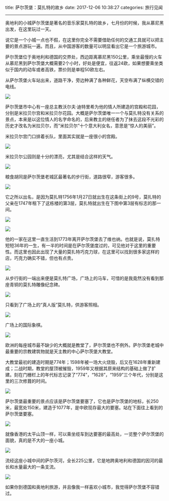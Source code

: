 title: 萨尔茨堡：莫扎特的故乡
date: 2017-12-06 10:38:27
categories: 旅行见闻


---

奥地利的小城萨尔茨堡是著名的音乐家莫扎特的故乡，七月份的时候，我从慕尼黑出发，在这里玩过一天。

<!--more-->

说它是一个小城一点也不假，在这里你完全不需要借助任何的交通工具就可以把主要的景点游玩一遍。而且，从中国游客的数量可以明显看出它是一个旅游城市。

萨尔茨堡位于奥地利和德国的交界处，西边距离慕尼黑150公里，乘坐最慢的火车从慕尼黑到萨尔茨堡大概需要2个小时，好处是便宜，往返24欧，如果想要乘坐类似于国内的动车或者高铁，票价则是单程50欧左右。

从萨尔茨堡火车站出来，道路干净，旁边种满了各种鲜花，天空布满了纵横交错的电线。

![](http://wx1.sinaimg.cn/mw690/aeba7ac3gy1fm7bezyi5vj23402c0kjm.jpg)

萨尔茨堡市中心有一座总主教沃尔夫·迪特里希为他的情人所建造的宫殿和花园，分别是米拉贝尔宫和米拉贝尔花园。大概是萨尔茨堡唯一一个与莫扎特没有关系的景点，本来是以这位情人的名字命名的，后来教主的继任者为了抹去这段不光彩的历史才改名为米拉贝尔，而“米拉贝尔”十个意大利女名，意思是“惊人的美丽”。

米拉贝尔宫门口排着长队，里面其实就是一座很小的宫殿。

![](http://wx1.sinaimg.cn/mw690/aeba7ac3gy1fm7beas5hej23402c0b2b.jpg)

米拉贝尔公园则是十分的漂亮，尤其是结合这样的天气。

![](http://wx4.sinaimg.cn/mw690/aeba7ac3gy1fm7beoofmwj23402c07wj.jpg)

粮食胡同是萨尔茨堡老城区最著名的步行街，道路很窄，游客很多。

![](http://wx3.sinaimg.cn/mw690/aeba7ac3gy1fm7bfxm9xsj22c0340e83.jpg)

它之所以出名，是因为莫扎特1756年1月27日就出生在这条街上的9号，莫扎特的父亲在1747年租下了这栋楼的第3层，莫扎特就出生在下图中第3层有标志的那一间。

![](http://wx2.sinaimg.cn/mw690/aeba7ac3gy1fm7bgo75xlj22c0340b2a.jpg)

![](http://wx3.sinaimg.cn/mw690/aeba7ac3gy1fm7bd38zpzj22c03401kz.jpg)

他的一家在这里一直生活到1773年离开萨尔茨堡去了维也纳。也就是说，莫扎特短短36年的一生，有一半的时间是在萨尔茨堡度过的，可见他对于这里的重要性。而这里也因此出现了大量的莫扎特巧克力球，在这里可以找到很多家这样的店，巧克力确实不错，但也有点贵。

![](http://wx1.sinaimg.cn/mw690/aeba7ac3gy1fm7bhnltjoj22c03407wj.jpg)


从步行街的一端出来便是莫扎特广场，广场上的马车，可惜的是我竟然没有看到那座青铜的莫扎特雕像纪念碑。

![](http://wx1.sinaimg.cn/mw690/aeba7ac3gy1fm7d4111e1j23402c0e83.jpg)

只看到了广场上的“真人版”莫扎特，供游客照相。

![](http://wx2.sinaimg.cn/mw690/aeba7ac3gy1fm7d4eniggj22c0340npd.jpg)

广场上的国际象棋。

![](http://wx4.sinaimg.cn/mw690/aeba7ac3gy1fm7bbtqxouj23402c0qv7.jpg)

欧洲的每座城市最不缺少的大概就是教堂了，萨尔茨堡也不例外。萨尔茨堡老城中最重要的宗教建筑物就是天主教的中心萨尔茨堡大教堂。

大教堂最初的建造时期是774年；1598年被一场大火烧毁，后又在1628年重新建成；二战时期，教堂的屋顶被摧毁，1959年又根据其原来结构的基础上做了扩建。刻在门栅栏上的年代标志记录了“774”，“1628”，“1959”三个年代，分别是这里的三次修葺的时间。

![](http://wx1.sinaimg.cn/mw690/aeba7ac3ly1fm7bjseb8cj23402c0u0y.jpg)

萨尔茨堡最重要的景点应该是萨尔茨堡要塞了，它也是萨尔茨堡的地标，长250米，最宽处150米，建造于1077年，是中欧现存最大的要塞。站在下面往上看到的萨尔茨堡要塞。

![](http://wx1.sinaimg.cn/mw690/aeba7ac3ly1fm7bjrjv1rj23402c07wi.jpg)

就像香港的太平山顶一样，可以乘坐缆车到达要塞的最高处，一览整个萨尔茨堡的面貌，真的是不大的一座小城。

![](http://wx4.sinaimg.cn/mw690/aeba7ac3ly1fm7bjqr8u6j23402c07wj.jpg)

流经这座小城中间的萨尔茨河，全长225公里，它是地跨奥地利和德国的因河的最长和水量最大的一条支流。

![](http://wx2.sinaimg.cn/mw690/aeba7ac3ly1fm7bjtaj3rj23402c0kjm.jpg)

如果你到德国和奥地利旅游，并且像我一样喜欢小城市，我觉得萨尔茨堡不容错过。

